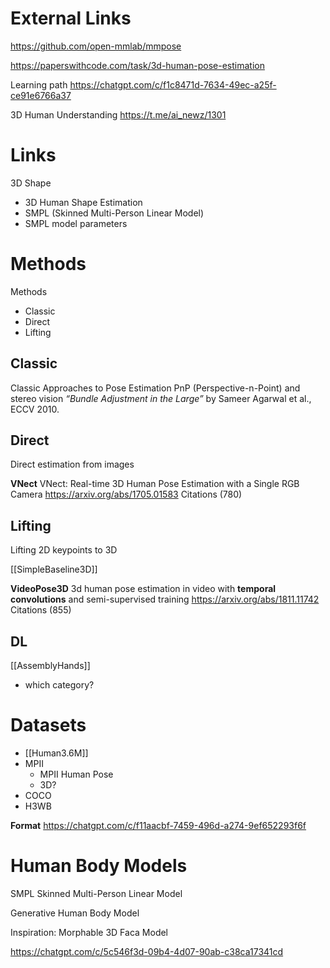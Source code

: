

# External Links

https://github.com/open-mmlab/mmpose

https://paperswithcode.com/task/3d-human-pose-estimation

Learning path
https://chatgpt.com/c/f1c8471d-7634-49ec-a25f-ce91e6766a37

3D Human Understanding
https://t.me/ai_newz/1301

# Links

3D Shape
- 3D Human Shape Estimation
- SMPL (Skinned Multi-Person Linear Model)
- SMPL model parameters

# Methods

Methods
- Classic
- Direct
- Lifting

## Classic

Classic Approaches to Pose Estimation
PnP (Perspective-n-Point) and stereo vision
_“Bundle Adjustment in the Large”_ by Sameer Agarwal et al., ECCV 2010.

## Direct

Direct estimation from images

**VNect**
VNect: Real-time 3D Human Pose Estimation with a Single RGB Camera
https://arxiv.org/abs/1705.01583
Citations (780)

## Lifting

Lifting 2D keypoints to 3D

[[SimpleBaseline3D]]

**VideoPose3D**
3d human pose estimation in video with **temporal convolutions** and semi-supervised training
https://arxiv.org/abs/1811.11742
Citations (855)

## DL

[[AssemblyHands]]
- which category?

# Datasets

- [[Human3.6M]]
- MPII
	- MPII Human Pose
	- 3D?
- COCO
- H3WB

**Format**
https://chatgpt.com/c/f11aacbf-7459-496d-a274-9ef652293f6f


# Human Body Models

SMPL
Skinned Multi-Person Linear Model

Generative Human Body Model

Inspiration: Morphable 3D Faca Model

https://chatgpt.com/c/5c546f3d-09b4-4d07-90ab-c38ca17341cd


